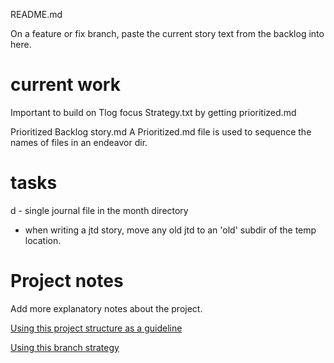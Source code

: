 README.md

On a feature or fix branch, paste the current story text 
from the backlog into here.
# current work
Important to build on Tlog focus Strategy.txt by getting prioritized.md

Prioritized Backlog story.md
A Prioritized.md file is used to sequence the names of files in an endeavor dir.

# tasks
d - single journal file in the month directory
 - when writing a jtd story, move any old jtd to an 'old' subdir of the temp location. 




# Project notes
Add more explanatory notes about the project.

[Using this project structure as a guideline](https://www.jeffknupp.com/blog/2013/08/16/open-sourcing-a-python-project-the-right-way/)

[Using this branch strategy](https://nvie.com/posts/a-successful-git-branching-model/)